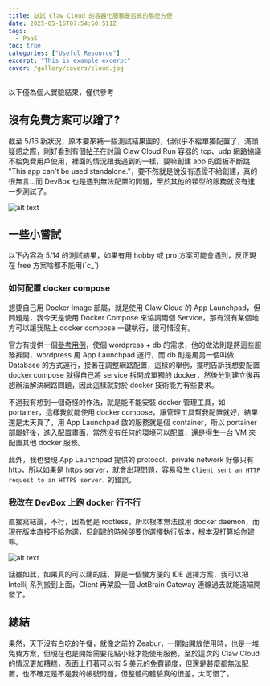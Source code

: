 ```yaml
---
title: 試試 Claw Cloud 的容器化服務是否真的那麼方便
date: 2025-05-16T07:54:50.511Z
tags:
  - PaaS
toc: true
categories: ["Useful Resource"]
excerpt: "This is example excerpt"
cover: /gallery/covers/cloud.jpg
---
```


以下僅為個人實驗結果，僅供參考

## 沒有免費方案可以蹭了?
截至 5/16 新狀況，原本要來補一些測試結果圖的，但似乎不給單獨配置了，滿頭疑惑之際，剛好看到有個[帖子](https://www.nodeseek.com/post-340499-3)在討論 Claw Cloud Run 容器的 tcp、udp 網路協議不給免費用戶使用，裡面的情況跟我遇到的一樣，要嘛創建 app 的面板不斷跳 "This app can't be used standalone."，要不然就是說沒有憑證不給創建，真的很無言...而 DevBox 也是遇到無法配置的問題，至於其他的類型的服務就沒有進一步測試了。

![alt text](/gallery/2025-05-16/image1.png)

## 一些小嘗試

以下內容為 5/14 的測試結果，如果有用 hobby 或 pro 方案可能會遇到，反正現在 free 方案啥都不能用(´c_`)

###  如何配置 docker compose

想要自己用 Docker Image 部屬，就是使用 Claw Cloud 的 App Launchpad，但問題是，我今天是使用 Docker Compose 來協調兩個 Service，那有沒有某個地方可以讓我貼上 docker compose 一鍵執行，很可惜沒有。

官方有提供一個[參考用例](https://docs.run.claw.cloud/clawcloud-run/migration/migrate-from-docker-compose)，使個 wordpress + db 的需求，他的做法則是將這些服務拆開，wordpress 用 App Launchpad 運行，而 db 則是用另一個叫做 Database 的方式運行，接著在調整網路配置，這樣的舉例，擺明告訴我想要配置 docker compose 就得自己將 service 拆開成單獨的 docker，然後分別建立後再想辦法解決網路問題，因此這樣就對於 docker 技術能力有些要求。

不過我有想到一個奇怪的作法，就是能不能安裝 docker 管理工具，如 portainer，這樣我就能使用 docker compose，讓管理工具幫我配置就好，結果還是太天真了，用 App Launchpad 啟的服務就是個 container，所以 portainer 部屬好後，進入配置畫面，當然沒有任何的環境可以配置，還是得生一台 VM 來配置其他 docker 服務。

此外，我也發現 App Launchpad 提供的 protocol，private network 好像只有 http，所以如果是 https server，就會出現問題，容易發生 `Client sent an HTTP request to an HTTPS server.` 的錯誤。

###  我改在 DevBox 上跑 docker 行不行

直接寫結論，不行，因為他是 rootless，所以根本無法啟用 docker daemon，而現在版本直接不給你選，但創建的時候卻要你選擇執行版本，根本沒打算給你建嘛。

![alt text](/gallery/2025-05-16/image2.png)

話雖如此，如果真的可以建的話，算是一個蠻方便的 IDE 選擇方案，我可以把 Intellij 系列搬到上面，Client 再架設一個 JetBrain Gateway 連線過去就能遠端開發了。

## 總結

果然，天下沒有白吃的午餐，就像之前的 Zeabur，一開始開放使用時，也是一堆免費方案，但現在也是開始需要花點小錢才能使用服務，至於這次的 Claw Cloud 的情況更加糟糕，表面上打著可以有 5 美元的免費額度，但還是甚麼都無法配置，也不確定是不是我的帳號問題，但整體的體驗真的很差，太可惜了。